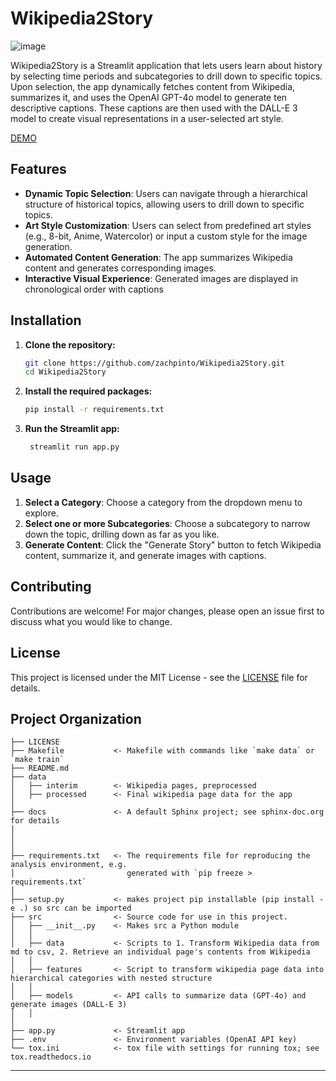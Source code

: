 Wikipedia2Story
==============================

![image](/Users/pintoza/Desktop/dev/other/Wikipedia2Story/architecture/wikipedia2story_architecture.png)

Wikipedia2Story is a Streamlit application that lets users learn about history by selecting time periods and subcategories to drill down to specific topics. Upon selection, the app dynamically fetches content from Wikipedia, summarizes it, and uses the OpenAI GPT-4o model to generate ten descriptive captions. These captions are then used with the DALL-E 3 model to create visual representations in a user-selected art style.

[DEMO](https://wikipedia2story.streamlit.app/)

## Features

- **Dynamic Topic Selection**: Users can navigate through a hierarchical structure of historical topics, allowing users to drill down to specific topics.
- **Art Style Customization**: Users can select from predefined art styles (e.g., 8-bit, Anime, Watercolor) or input a custom style for the image generation.
- **Automated Content Generation**: The app summarizes Wikipedia content and generates corresponding images.
- **Interactive Visual Experience**: Generated images are displayed in chronological order with captions

## Installation

1. **Clone the repository:**
   ```bash
   git clone https://github.com/zachpinto/Wikipedia2Story.git
   cd Wikipedia2Story

2. **Install the required packages:**
   ```bash
   pip install -r requirements.txt
   
3. **Run the Streamlit app:**
   ```bash
    streamlit run app.py
   
## Usage

1. **Select a Category**: Choose a category from the dropdown menu to explore.
2. **Select one or more Subcategories**: Choose a subcategory to narrow down the topic, drilling down as far as you like.
3. **Generate Content**: Click the "Generate Story" button to fetch Wikipedia content, summarize it, and generate images with captions.


## Contributing
Contributions are welcome! For major changes, please open an issue first to discuss what you would like to change.


## License
This project is licensed under the MIT License - see the [LICENSE](LICENSE) file for details.


Project Organization
------------

    ├── LICENSE
    ├── Makefile           <- Makefile with commands like `make data` or `make train`
    ├── README.md          
    ├── data
    │   ├── interim        <- Wikipedia pages, preprocessed
    │   ├── processed      <- Final wikipedia page data for the app
    │
    ├── docs               <- A default Sphinx project; see sphinx-doc.org for details
    │
    │
    │
    ├── requirements.txt   <- The requirements file for reproducing the analysis environment, e.g.
    │                         generated with `pip freeze > requirements.txt`
    │
    ├── setup.py           <- makes project pip installable (pip install -e .) so src can be imported
    ├── src                <- Source code for use in this project.
    │   ├── __init__.py    <- Makes src a Python module
    │   │
    │   ├── data           <- Scripts to 1. Transform Wikipedia data from md to csv, 2. Retrieve an individual page's contents from Wikipedia
    │   │
    │   ├── features       <- Script to transform wikipedia page data into hierarchical categories with nested structure
    │   │
    │   ├── models         <- API calls to summarize data (GPT-4o) and generate images (DALL-E 3)
    │   │
    │
    ├── app.py             <- Streamlit app
    ├── .env               <- Environment variables (OpenAI API key)
    └── tox.ini            <- tox file with settings for running tox; see tox.readthedocs.io


--------


